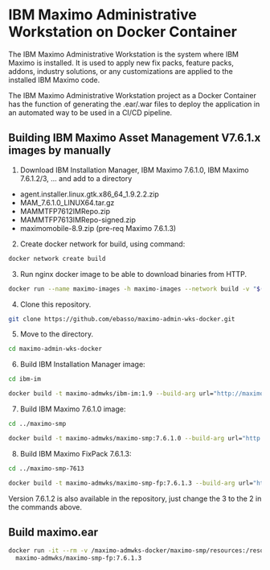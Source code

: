 # IBM Maximo Administrative Workstation on Docker Container

The IBM Maximo Administrative Workstation is the system where IBM Maximo is installed. It is used to apply new fix packs, feature packs, addons, industry solutions, or any customizations are applied to the installed IBM Maximo code. 

The IBM Maximo Administrative Workstation project as a Docker Container has the function of generating the .ear/.war files to deploy the application in an automated way to be used in a CI/CD pipeline.


## Building IBM Maximo Asset Management V7.6.1.x images by manually

1. Download IBM Installation Manager, IBM Maximo 7.6.1.0, IBM Maximo 7.6.1.2/3, ... and add to a directory

* agent.installer.linux.gtk.x86_64_1.9.2.2.zip
* MAM_7.6.1.0_LINUX64.tar.gz
* MAMMTFP7612IMRepo.zip
* MAMMTFP7613IMRepo-signed.zip
* maximomobile-8.9.zip (pre-req Maximo 7.6.1.3)

2. Create docker network for build, using command:
```bash
docker network create build
```

3. Run nginx docker image to be able to download binaries from HTTP.
```bash
docker run --name maximo-images -h maximo-images --network build -v "$(pwd)":/usr/share/nginx/html:ro -d nginx
```

4. Clone this repository.
```bash
git clone https://github.com/ebasso/maximo-admin-wks-docker.git
```

5. Move to the directory.
```bash
cd maximo-admin-wks-docker
```

6. Build IBM Installation Manager image:
```bash
cd ibm-im

docker build -t maximo-admwks/ibm-im:1.9 --build-arg url="http://maximo-images" --network build  .
```

7. Build IBM Maximo 7.6.1.0 image:
```bash
cd ../maximo-smp

docker build -t maximo-admwks/maximo-smp:7.6.1.0 --build-arg url="http://maximo-images" --network build  .
```

8. Build IBM Maximo FixPack 7.6.1.3:
```bash
cd ../maximo-smp-7613

docker build -t maximo-admwks/maximo-smp-fp:7.6.1.3 --build-arg url="http://maximo-images" --network build  .
```

Version 7.6.1.2 is also available in the repository, just change the 3 to the 2 in the commands above.


## Build maximo.ear

```bash
docker run -it --rm -v /maximo-admwks-docker/maximo-smp/resources:/resources \
  maximo-admwks/maximo-smp-fp:7.6.1.3
```
    

